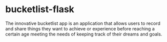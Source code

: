 # bucketlist-flask
The innovative bucketlist app is an application that allows users  to record and share things they want to achieve or experience before reaching a certain age meeting the needs of keeping track of their dreams and goals.

